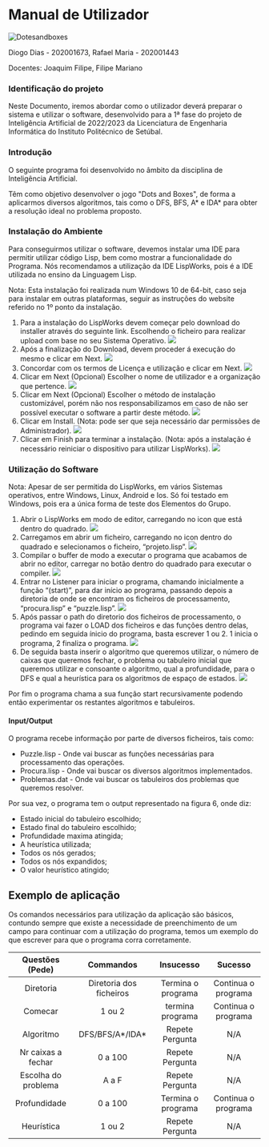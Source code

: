 # **Manual de Utilizador**

![Dotesandboxes](https://cdn.discordapp.com/attachments/1034576604090871880/1053708156636766269/Dots_and_Boxes_example_game.png "Dots and boxes")

Diogo Dias - 202001673,
Rafael Maria - 202001443

Docentes:
Joaquim Filipe,
Filipe Mariano

### **Identificação do projeto**

Neste Documento, iremos abordar como o utilizador deverá preparar o sistema e utilizar o software, desenvolvido para a 1ª fase do projeto de Inteligência Artificial de 2022/2023 da Licenciatura de Engenharia Informática do Instituto Politécnico de Setúbal.

### **Introdução**
 O seguinte programa foi desenvolvido no âmbito da disciplina de Inteligência Artificial.

 Têm como objetivo desenvolver o jogo "Dots and Boxes", de forma a aplicarmos diversos algoritmos, tais como o DFS, BFS, A* e IDA* para obter a resolução ideal no problema proposto.

 ### **Instalação do Ambiente**
 Para conseguirmos utilizar o software, devemos instalar uma IDE para permitir utilizar código Lisp, bem como mostrar a funcionalidade do Programa.
Nós recomendamos a utilização da IDE LispWorks, pois é a IDE utilizada no ensino da Linguagem Lisp.

Nota: Esta instalação foi realizada num Windows 10 de 64-bit, caso seja para instalar em outras plataformas, seguir as instruções do website referido no 1º ponto da instalação.

1. Para a instalação do LispWorks devem começar pelo download do installer através do seguinte link. Escolhendo o ficheiro para realizar upload com base no seu Sistema Operativo.
![](./Images/ImagensMU/1.PNG)
2. Após a finalização do Download, devem proceder á execução do mesmo e clicar em Next.
![](./Images/ImagensMU/2.PNG)
3. Concordar com os termos de Licença e utilização e clicar em Next.
![](./Images/ImagensMU/3.PNG)
4. Clicar em Next (Opcional) Escolher o nome de utilizador e a organização que pertence.
![](./Images/ImagensMU/4.PNG)
5. Clicar em Next (Opcional) Escolher o método de instalação customizável, porém não nos responsabilizamos em caso de não ser possível executar o software a partir deste método.
![](./Images/ImagensMU/5.PNG)
6. Clicar em Install. (Nota: pode ser que seja necessário dar permissões de Administrador).
![](./Images/ImagensMU/6.PNG)
7. Clicar em Finish para terminar a instalação. (Nota: após a instalação é necessário reiniciar o dispositivo para utilizar LispWorks).
![](./Images/ImagensMU/7.PNG)

 ### **Utilização do Software**
 Nota: Apesar de ser permitida do LispWorks, em vários Sistemas operativos, entre Windows, Linux, Android e Ios. Só foi testado em Windows, pois era a única forma de teste dos Elementos do Grupo.

1. Abrir o LispWorks em modo de editor, carregando no icon que está dentro do quadrado.
![](./Images/ImagensMU/US1.PNG)
2. Carregamos em abrir um ficheiro, carregando no icon dentro do quadrado e selecionamos o ficheiro, “projeto.lisp”.
![](./Images/ImagensMU/US2.PNG)
3. Compilar o buffer de modo a executar o programa que acabamos de abrir no editor, carregar no botão dentro do quadrado para executar o compiler.
![](./Images/ImagensMU/US3.PNG)
4. Entrar no Listener para iniciar o programa, chamando inicialmente a função “(start)”, para dar início ao programa, passando depois a diretoria de onde se encontram os ficheiros de processamento, “procura.lisp” e “puzzle.lisp”.
![](./Images/ImagensMU/US4.PNG)
5. Após passar o path do diretorio dos ficheiros de processamento, o programa vai fazer o LOAD dos ficheiros e das funções dentro delas, pedindo em seguida ínicio do programa, basta escrever 1 ou 2. 1 inicia o programa, 2 finaliza o programa.
![](./Images/ImagensMU/US5.PNG)
6. De seguida basta inserir o algoritmo que queremos utilizar, o número de caixas que queremos fechar, o problema ou tabuleiro inicial que queremos utilizar e consoante o algoritmo, qual a profundidade, para o DFS e qual a heurística para os algoritmos de espaço de estados.
![](./Images/ImagensMU/US6.PNG)

Por fim o programa chama a sua função start recursivamente podendo então experimentar os restantes algoritmos e tabuleiros.

 #### **Input/Output**

O programa recebe informação por parte de diversos ficheiros, tais como:
* Puzzle.lisp - Onde vai buscar as funções necessárias para processamento das operações.
* Procura.lisp - Onde vai buscar os diversos algoritmos implementados.
* Problemas.dat - Onde vai buscar os tabuleiros dos problemas que queremos resolver.

Por sua vez, o programa tem o output representado na figura 6, onde diz:
* Estado inicial do tabuleiro escolhido;
* Estado final do tabuleiro escolhido;
* Profundidade maxima atingida;
* A heurística utilizada;
* Todos os nós gerados;
* Todos os nós expandidos;
* O valor heurístico atingido;


 ## **Exemplo de aplicação**
Os comandos necessários para utilização da aplicação são básicos, contundo sempre que existe a necessidade de preenchimento de um campo para continuar com a utilização do programa, temos um exemplo do que escrever para que o programa corra corretamente.

| Questões (Pede)    | Commandos                | Insucesso                     | Sucesso               |
| :-------------:    |:-------------:           | :--------------------------:  |:-------------:        |
| Diretoria          | Diretoria dos ficheiros  |    Termina o programa         |   Continua o programa |
| Comecar            | 1 ou 2                   |    termina programa           |   Continua o programa |
| Algoritmo          | DFS/BFS/A*/IDA*          |    Repete Pergunta            |   N/A                 |
| Nr caixas a fechar | 0 a 100                  |    Repete Pergunta            |   N/A                 |
| Escolha do problema| A a F                    |    Repete Pergunta            |   N/A                 |
| Profundidade       | 0 a 100                  |    Termina o programa         |   Continua o programa |
| Heurística         | 1 ou 2                   |    Repete Pergunta            |   N/A                 |

